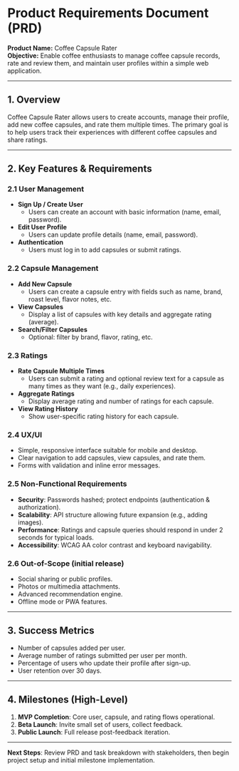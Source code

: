 # Product Requirements Document (PRD)
**Product Name:** Coffee Capsule Rater  
**Objective:** Enable coffee enthusiasts to manage coffee capsule records, rate and review them, and maintain user profiles within a simple web application.

---

## 1. Overview  
Coffee Capsule Rater allows users to create accounts, manage their profile, add new coffee capsules, and rate them multiple times. The primary goal is to help users track their experiences with different coffee capsules and share ratings.

---

## 2. Key Features & Requirements

### 2.1 User Management
- **Sign Up / Create User**  
  - Users can create an account with basic information (name, email, password).
- **Edit User Profile**  
  - Users can update profile details (name, email, password).
- **Authentication**  
  - Users must log in to add capsules or submit ratings.

### 2.2 Capsule Management
- **Add New Capsule**  
  - Users can create a capsule entry with fields such as name, brand, roast level, flavor notes, etc.
- **View Capsules**  
  - Display a list of capsules with key details and aggregate rating (average).
- **Search/Filter Capsules**  
  - Optional: filter by brand, flavor, rating, etc.

### 2.3 Ratings
- **Rate Capsule Multiple Times**  
  - Users can submit a rating and optional review text for a capsule as many times as they want (e.g., daily experiences).
- **Aggregate Ratings**  
  - Display average rating and number of ratings for each capsule.
- **View Rating History**  
  - Show user-specific rating history for each capsule.

### 2.4 UX/UI
- Simple, responsive interface suitable for mobile and desktop.
- Clear navigation to add capsules, view capsules, and rate them.
- Forms with validation and inline error messages.

### 2.5 Non-Functional Requirements
- **Security**: Passwords hashed; protect endpoints (authentication & authorization).
- **Scalability**: API structure allowing future expansion (e.g., adding images).
- **Performance**: Ratings and capsule queries should respond in under 2 seconds for typical loads.
- **Accessibility**: WCAG AA color contrast and keyboard navigability.

### 2.6 Out-of-Scope (initial release)
- Social sharing or public profiles.
- Photos or multimedia attachments.
- Advanced recommendation engine.
- Offline mode or PWA features.

---

## 3. Success Metrics
- Number of capsules added per user.
- Average number of ratings submitted per user per month.
- Percentage of users who update their profile after sign-up.
- User retention over 30 days.

---

## 4. Milestones (High-Level)
1. **MVP Completion**: Core user, capsule, and rating flows operational.
2. **Beta Launch**: Invite small set of users, collect feedback.
3. **Public Launch**: Full release post-feedback iteration.

---

**Next Steps**: Review PRD and task breakdown with stakeholders, then begin project setup and initial milestone implementation.

